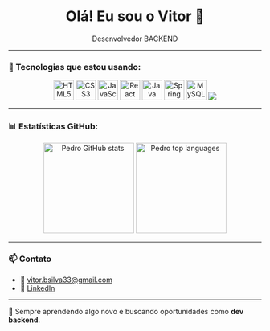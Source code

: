 <h1 align="center">Olá! Eu sou o Vitor 👋</h1>
<p align="center">Desenvolvedor BACKEND</p>

---

### 🚀 Tecnologias que estou usando:

<p align="center">
  <img src="https://cdn.jsdelivr.net/gh/devicons/devicon/icons/html5/html5-original.svg" height="40" alt="HTML5" />
  <img src="https://cdn.jsdelivr.net/gh/devicons/devicon/icons/css3/css3-original.svg" height="40" alt="CSS3" />
  <img src="https://cdn.jsdelivr.net/gh/devicons/devicon/icons/javascript/javascript-original.svg" height="40" alt="JavaScript" />
  <img src="https://cdn.jsdelivr.net/gh/devicons/devicon/icons/react/react-original.svg" height="40" alt="React" />
  <img src="https://cdn.jsdelivr.net/gh/devicons/devicon/icons/java/java-original.svg" height="40" alt="Java" />
  <img src="https://cdn.jsdelivr.net/gh/devicons/devicon/icons/spring/spring-original.svg" height="40" alt="Spring Boot" />
  <img src="https://cdn.jsdelivr.net/gh/devicons/devicon/icons/mysql/mysql-original.svg" height="40" alt="MySQL" />
  <img src="https://cdn.jsdelivr.net/gh/devicons/devicon@latest/icons/python/python-original.svg" />
</p>

---

### 📊 Estatísticas GitHub:

<p align="center">
  <img height="180em" src="https://github-readme-stats.vercel.app/api?username=VitorBSilvaDev&show_icons=true&theme=tokyonight" alt="Pedro GitHub stats"/>
  <img height="180em" src="https://github-readme-stats.vercel.app/api/top-langs/?username=VitorBSilvaDev&layout=compact&theme=tokyonight" alt="Pedro top languages"/>
</p>

---


### 📫 Contato

- 📧 vitor.bsilva33@gmail.com
- 💼 [LinkedIn](https://www.linkedin.com/in/vitor-silva-dev/)

---

🧠 Sempre aprendendo algo novo e buscando oportunidades como **dev backend**.
